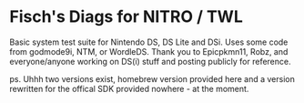 # Fisch's Diags for NITRO / TWL
Basic system test suite for Nintendo DS, DS Lite and DSi.
Uses some code from godmode9i, NTM, or WordleDS. Thank you to Epicpkmn11, Robz, and everyone/anyone working on DS(i) stuff and posting publicly for reference. 


ps.
Uhhh two versions exist, homebrew version provided here and a version rewritten for the offical SDK provided nowhere - at the moment.